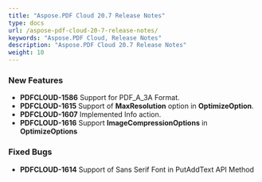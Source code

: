 ```yaml
---
title: "Aspose.PDF Cloud 20.7 Release Notes"
type: docs
url: /aspose-pdf-cloud-20-7-release-notes/
keywords: "Aspose.PDF Cloud, Release Notes"
description: "Aspose.PDF Cloud 20.7 Release Notes"
weight: 10
---
```


### **New Features**
- **PDFCLOUD-1586** Support for PDF_A_3A Format.
- **PDFCLOUD-1615** Support of **MaxResolution** option in **OptimizeOption**.
- **PDFCLOUD-1607** Implemented Info action.
- **PDFCLOUD-1616** Support **ImageCompressionOptions** in **OptimizeOptions**
### **Fixed Bugs**
- **PDFCLOUD-1614** Support of Sans Serif Font in PutAddText API Method

